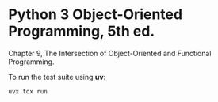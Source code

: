 # Python 3 Object-Oriented Programming, 5th ed.

Chapter 9, The Intersection of Object-Oriented and Functional Programming.

To run the test suite using **uv**:

```bash
uvx tox run
```

